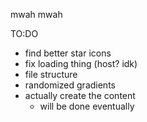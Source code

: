 mwah mwah


TO:DO
* find better star icons
* fix loading thing (host? idk)
* file structure
* randomized gradients
* actually create the content
  * will be done eventually
